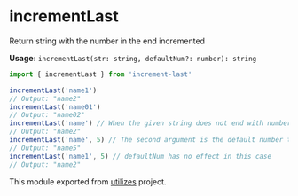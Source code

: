 # incrementLast

Return string with the number in the end incremented

**Usage:** `incrementLast(str: string, defaultNum?: number): string`

```typescript
import { incrementLast } from 'increment-last'

incrementLast('name1')
// Output: "name2"
incrementLast('name01')
// Output: "name02"
incrementLast('name') // When the given string does not end with number, the default number is 2
// Output: "name2"
incrementLast('name', 5) // The second argument is the default number to use when the given string does not end with number
// Output: "name5"
incrementLast('name1', 5) // defaultNum has no effect in this case
// Output: "name2"
```

<!-- *keywords [] *keywordsend -->


This module exported from [utilizes](https://www.npmjs.com/package/utilizes) project.<!-- -->